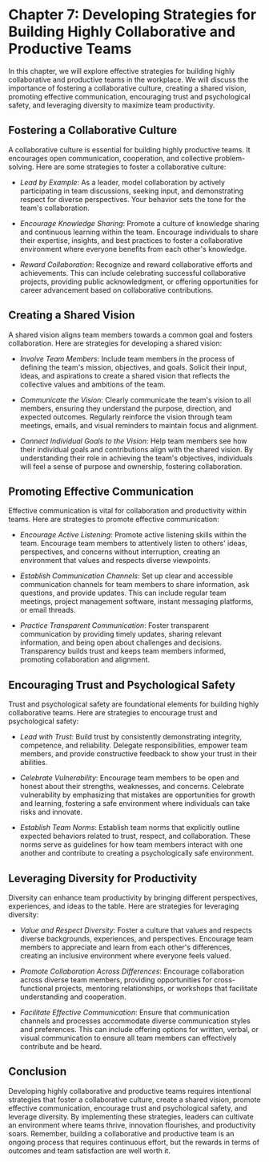 Chapter 7: Developing Strategies for Building Highly Collaborative and Productive Teams
=======================================================================================

In this chapter, we will explore effective strategies for building highly collaborative and productive teams in the workplace. We will discuss the importance of fostering a collaborative culture, creating a shared vision, promoting effective communication, encouraging trust and psychological safety, and leveraging diversity to maximize team productivity.

**Fostering a Collaborative Culture**
-------------------------------------

A collaborative culture is essential for building highly productive teams. It encourages open communication, cooperation, and collective problem-solving. Here are some strategies to foster a collaborative culture:

* *Lead by Example*: As a leader, model collaboration by actively participating in team discussions, seeking input, and demonstrating respect for diverse perspectives. Your behavior sets the tone for the team's collaboration.

* *Encourage Knowledge Sharing*: Promote a culture of knowledge sharing and continuous learning within the team. Encourage individuals to share their expertise, insights, and best practices to foster a collaborative environment where everyone benefits from each other's knowledge.

* *Reward Collaboration*: Recognize and reward collaborative efforts and achievements. This can include celebrating successful collaborative projects, providing public acknowledgment, or offering opportunities for career advancement based on collaborative contributions.

**Creating a Shared Vision**
----------------------------

A shared vision aligns team members towards a common goal and fosters collaboration. Here are strategies for developing a shared vision:

* *Involve Team Members*: Include team members in the process of defining the team's mission, objectives, and goals. Solicit their input, ideas, and aspirations to create a shared vision that reflects the collective values and ambitions of the team.

* *Communicate the Vision*: Clearly communicate the team's vision to all members, ensuring they understand the purpose, direction, and expected outcomes. Regularly reinforce the vision through team meetings, emails, and visual reminders to maintain focus and alignment.

* *Connect Individual Goals to the Vision*: Help team members see how their individual goals and contributions align with the shared vision. By understanding their role in achieving the team's objectives, individuals will feel a sense of purpose and ownership, fostering collaboration.

**Promoting Effective Communication**
-------------------------------------

Effective communication is vital for collaboration and productivity within teams. Here are strategies to promote effective communication:

* *Encourage Active Listening*: Promote active listening skills within the team. Encourage team members to attentively listen to others' ideas, perspectives, and concerns without interruption, creating an environment that values and respects diverse viewpoints.

* *Establish Communication Channels*: Set up clear and accessible communication channels for team members to share information, ask questions, and provide updates. This can include regular team meetings, project management software, instant messaging platforms, or email threads.

* *Practice Transparent Communication*: Foster transparent communication by providing timely updates, sharing relevant information, and being open about challenges and decisions. Transparency builds trust and keeps team members informed, promoting collaboration and alignment.

**Encouraging Trust and Psychological Safety**
----------------------------------------------

Trust and psychological safety are foundational elements for building highly collaborative teams. Here are strategies to encourage trust and psychological safety:

* *Lead with Trust*: Build trust by consistently demonstrating integrity, competence, and reliability. Delegate responsibilities, empower team members, and provide constructive feedback to show your trust in their abilities.

* *Celebrate Vulnerability*: Encourage team members to be open and honest about their strengths, weaknesses, and concerns. Celebrate vulnerability by emphasizing that mistakes are opportunities for growth and learning, fostering a safe environment where individuals can take risks and innovate.

* *Establish Team Norms*: Establish team norms that explicitly outline expected behaviors related to trust, respect, and collaboration. These norms serve as guidelines for how team members interact with one another and contribute to creating a psychologically safe environment.

**Leveraging Diversity for Productivity**
-----------------------------------------

Diversity can enhance team productivity by bringing different perspectives, experiences, and ideas to the table. Here are strategies for leveraging diversity:

* *Value and Respect Diversity*: Foster a culture that values and respects diverse backgrounds, experiences, and perspectives. Encourage team members to appreciate and learn from each other's differences, creating an inclusive environment where everyone feels valued.

* *Promote Collaboration Across Differences*: Encourage collaboration across diverse team members, providing opportunities for cross-functional projects, mentoring relationships, or workshops that facilitate understanding and cooperation.

* *Facilitate Effective Communication*: Ensure that communication channels and processes accommodate diverse communication styles and preferences. This can include offering options for written, verbal, or visual communication to ensure all team members can effectively contribute and be heard.

**Conclusion**
--------------

Developing highly collaborative and productive teams requires intentional strategies that foster a collaborative culture, create a shared vision, promote effective communication, encourage trust and psychological safety, and leverage diversity. By implementing these strategies, leaders can cultivate an environment where teams thrive, innovation flourishes, and productivity soars. Remember, building a collaborative and productive team is an ongoing process that requires continuous effort, but the rewards in terms of outcomes and team satisfaction are well worth it.
